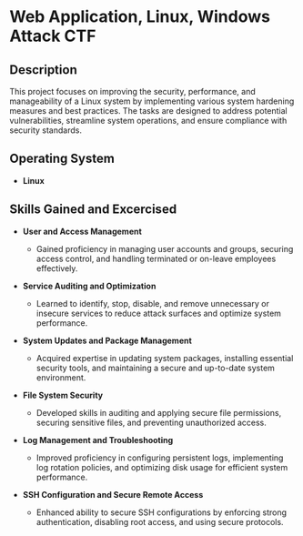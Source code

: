 # Web Application, Linux, Windows Attack CTF

## Description  

This project focuses on improving the security, performance, and manageability of a Linux system by implementing various system hardening measures and best practices. The tasks are designed to address potential vulnerabilities, streamline system operations, and ensure compliance with security standards.

## Operating System  

- **Linux**  

## Skills Gained and Excercised

- **User and Access Management**
   - Gained proficiency in managing user accounts and groups, securing access control, and handling terminated or on-leave employees effectively.
 
- **Service Auditing and Optimization**
   - Learned to identify, stop, disable, and remove unnecessary or insecure services to reduce attack surfaces and optimize system performance.
 
- **System Updates and Package Management**
   - Acquired expertise in updating system packages, installing essential security tools, and maintaining a secure and up-to-date system environment.

- **File System Security**
   - Developed skills in auditing and applying secure file permissions, securing sensitive files, and preventing unauthorized access.

- **Log Management and Troubleshooting**
   - Improved proficiency in configuring persistent logs, implementing log rotation policies, and optimizing disk usage for efficient system performance.

- **SSH Configuration and Secure Remote Access**
   - Enhanced ability to secure SSH configurations by enforcing strong authentication, disabling root access, and using secure protocols.
